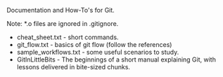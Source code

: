 Documentation and How-To's for Git.

Note: *.o files are ignored in .gitignore.

* cheat_sheet.txt - short commands.
* git_flow.txt - basics of git flow (follow the references)
* sample_workflows.txt - some useful scenarios to study.
* GitInLittleBits - The beginnings of a short manual explaining Git, with lessons delivered in bite-sized chunks.

